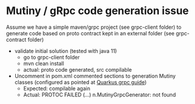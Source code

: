 # Mutiny / gRpc code generation issue

Assume we have a simple maven/grpc project (see grpc-client folder) to generate code based on proto contract kept in an external folder (see grpc-contract folder)
- validate initial solution (tested with java 11)
  - go to grpc-client folder
  - mvn clean install
  - actual: proto code generated, src compilable
- Uncomment in pom.xml commented sections to generation Mutiny classes (configured as pointed at [Quarkus grpc guide](https://quarkus.io/guides/grpc-getting-started#generating-java-files-from-proto-with-protobuf-maven-plugin))
   - Expected: compilable again
   - Actual: PROTOC FAILED (...) n.MutinyGrpcGenerator: not found

